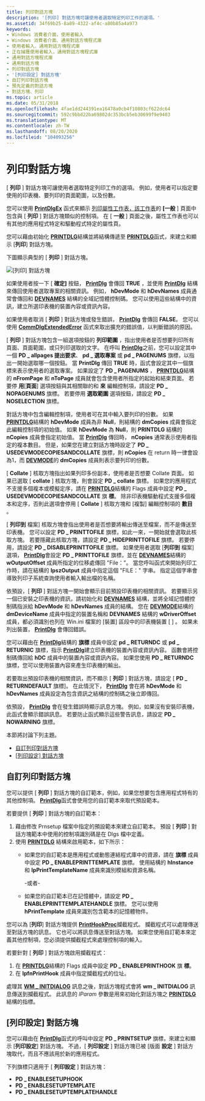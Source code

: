 ```yaml
---
title: 列印對話方塊
description: '[列印] 對話方塊可讓使用者選取特定列印工作的選項。'
ms.assetid: 34f69b25-8a89-4322-af4c-a80b85a4a973
keywords:
- Windows 消費者介面，使用者輸入
- Windows 消費者介面、通用對話方塊程式庫
- 使用者輸入、通用對話方塊程式庫
- 正在捕獲使用者輸入，通用對話方塊程式庫
- 通用對話方塊程式庫
- 通用對話方塊
- 列印對話方塊
- '[列印設定] 對話方塊'
- 自訂列印對話方塊
- 預先定義的對話方塊
- 對話方塊、列印
ms.topic: article
ms.date: 05/31/2018
ms.openlocfilehash: 4fae1dd244391ea16478a0cb4f10803cf622dc64
ms.sourcegitcommit: 592c9bbd22ba69802dc353bcb5eb30699f9e9403
ms.translationtype: MT
ms.contentlocale: zh-TW
ms.lasthandoff: 08/20/2020
ms.locfileid: "104093256"
---
```

# <a name="print-dialog-box"></a>列印對話方塊

[ **列印** ] 對話方塊可讓使用者選取特定列印工作的選項。 例如，使用者可以指定要使用的印表機、要列印的頁面範圍，以及份數。

您可以使用 [**PrintDlgEx**](/previous-versions/windows/desktop/legacy/ms646942(v=vs.85)) 函式來顯示 [列印屬性工作表，該工作表](print-property-sheet.md)的 **[一般** ] 頁面中包含與 [ **列印** ] 對話方塊類似的控制項。 在 [ **一般** ] 頁面之後，屬性工作表也可以有其他的應用程式特定和驅動程式特定的屬性頁。

您可以藉由初始化 [**PRINTDLG**](/windows/win32/api/commdlg/ns-commdlg-printdlga)結構並將結構傳遞至 [**PRINTDLG**](/previous-versions/windows/desktop/legacy/ms646940(v=vs.85))函式，來建立和顯示 [**列印**] 對話方塊。

下圖顯示典型的 [ **列印** ] 對話方塊。

![[列印] 對話方塊](images/printdialogboxxp.png)

如果使用者按一下 [ **確定]** 按鈕， [**PrintDlg**](/previous-versions/windows/desktop/legacy/ms646940(v=vs.85)) 會傳回 **TRUE** ，並使用 [**PrintDlg**](/windows/win32/api/commdlg/ns-commdlg-printdlga) 結構來傳回使用者選取專案的相關資訊。 例如， **hDevMode** 和 **hDevNames** 成員通常會傳回和 [**DEVNAMES**](/windows/win32/api/commdlg/ns-commdlg-devnames) 結構的全域記憶體控制碼。 您可以使用這些結構中的資訊，建立所選印表機的裝置內容或資訊內容。

如果使用者取消 [ **列印** ] 對話方塊或發生錯誤， [**PrintDlg**](/previous-versions/windows/desktop/legacy/ms646940(v=vs.85)) 會傳回 **FALSE**。 您可以使用 [**CommDlgExtendedError**](/windows/desktop/api/Commdlg/nf-commdlg-commdlgextendederror) 函式來取出擴充的錯誤值，以判斷錯誤的原因。

[ **列印** ] 對話方塊包含一組選項按鈕的 **列印範圍** ，指出使用者是否想要列印所有頁面、頁面範圍，或只列印選取的文字。 在呼叫 [**PrintDlg**](/previous-versions/windows/desktop/legacy/ms646940(v=vs.85))之前，您可以設定其中一個 **PD \_ allpages 提出要求**、 **pd \_ 選取專案** 或 **pd \_ PAGENUMS** 旗標，以指出一開始選取哪一個按鈕。 當 **PrintDlg** 傳回 **TRUE** 時，函式會設定其中一個旗標來表示使用者的選取專案。 如果設定了 **PD \_ PAGENUMS** ， [**PRINTDLG**](/windows/win32/api/commdlg/ns-commdlg-printdlga)結構的 **nFromPage** 和 **nToPage** 成員就會包含使用者所指定的起始和結束頁面。 若要停 **用**[**頁面**] 選項按鈕與其相關聯的和 **來** 編輯控制項，請設定 **PD \_ NOPAGENUMS** 旗標。 若要停用 **選取範圍** 選項按鈕，請設定 **PD \_ NOSELECTION** 旗標。

對話方塊中包含編輯控制項，使用者可在其中輸入要列印的份數。 如果 [**PRINTDLG**](/windows/win32/api/commdlg/ns-commdlg-printdlga)結構的 **hDevMode** 成員為非 **Null**，則結構的 **dmCopies** 成員會指定此編輯控制項的初始值。 如果 **hDevMode** 為 **Null**，則 **PRINTDLG** 結構的 **nCopies** 成員會指定初始值。 當 [**PrintDlg**](/previous-versions/windows/desktop/legacy/ms646940(v=vs.85)) 傳回時， **nCopies** 通常表示使用者指定的複本數目。 但是，如果您在建立對話方塊時設定了 **PD \_ USEDEVMODECOPIESANDCOLLATE** 旗標，則 **nCopies** 在 return 時一律會設為1，而 [**DEVMODE**](/windows/win32/api/wingdi/ns-wingdi-devmodea)的 **dmCopies** 成員則表示要列印的份數。

[ **Collate** ] 核取方塊指出如果列印多份副本，使用者是否想要 Collate 頁面。 如果已選取 [ **collate** ] 核取方塊，則會設定 **PD \_ collate** 旗標。 如果您的應用程式不支援多個複本或模擬定序，請在 [**PRINTDLG**](/windows/win32/api/commdlg/ns-commdlg-printdlga)結構的 Flags 成員中設定 **PD \_ USEDEVMODECOPIESANDCOLLATE** 旗 **標**。 除非印表機驅動程式支援多個複本和定序，否則此選項會停用 [ **Collate** ] 核取方塊和 [複製] 編輯控制項的 **數目** 。

[ **列印到** 檔案] 核取方塊會指出使用者是否想要將輸出傳送至檔案，而不是傳送至印表機。 您可以設定 **PD \_ PRINTTOFILE** 旗標，如此一來，一開始就會選取此核取方塊。 若要隱藏此核取方塊，請設定 **PD \_ HIDEPRINTTOFILE** 旗標。 若要停用，請設定 **PD \_ DISABLEPRINTTOFILE** 旗標。 如果使用者選取 [**列印到** 檔案] 選項， [**PrintDlg**](/previous-versions/windows/desktop/legacy/ms646940(v=vs.85))會設定 **PD \_ PRINTTOFILE** 旗標，並在 [**DEVNAMES**](/windows/win32/api/commdlg/ns-commdlg-devnames)結構的 **wOutputOffset** 成員所指定的位移處傳回 "File："。 當您呼叫函式來開始列印工作時，請在結構的 **lpszOutput** 成員中指定這個 "FILE：" 字串。 指定這個字串會導致列印子系統查詢使用者輸入輸出檔的名稱。

依預設，[ **列印** ] 對話方塊一開始會顯示目前預設印表機的相關資訊。 若要顯示另一個已安裝之印表機的資訊，請初始化和 [**DEVNAMES**](/windows/win32/api/commdlg/ns-commdlg-devnames) 結構，並將全域記憶體控制碼指派給 **hDevMode** 和 **hDevNames** 成員的結構。 您在 [**DEVMODE**](/windows/win32/api/wingdi/ns-wingdi-devmodea)結構的 **dmDeviceName** 成員中指定的裝置名稱和 **DEVNAMES** 結構的 **wDriverOffset** 成員，都必須識別也列在 Win.ini 檔案的 [裝置] 區段中的印表機裝置 \[ \] 。 如果未列出裝置， [**PrintDlg**](/previous-versions/windows/desktop/legacy/ms646940(v=vs.85)) 會傳回錯誤。

您可以藉由在 [**PrintDlg**](/windows/win32/api/commdlg/ns-commdlg-printdlga)結構的 **旗標** 成員中設定 **pd \_ RETURNDC** 或 **pd \_ RETURNIC** 旗標，指示 [**PrintDlg**](/previous-versions/windows/desktop/legacy/ms646940(v=vs.85))建立印表機的裝置內容或資訊內容。 函數會將控制碼傳回給 **hDC** 成員中的裝置內容或資訊內容。 如果您使用 **PD \_ RETURNDC** 旗標，您可以使用裝置內容來產生印表機的輸出。

若要取出預設印表機的相關資訊，而不顯示 [ **列印** ] 對話方塊，請設定 [ **PD \_ RETURNDEFAULT** 旗標]。 在此情況下， [**PrintDlg**](/previous-versions/windows/desktop/legacy/ms646940(v=vs.85)) 會在將 **hDevMode** 和 **hDevNames** 成員設定為包含資訊之結構的控制碼之後立即傳回。

依預設， [**PrintDlg**](/previous-versions/windows/desktop/legacy/ms646940(v=vs.85)) 會在發生錯誤時顯示訊息方塊。 例如，如果沒有安裝印表機，此函式會顯示錯誤訊息。 若要防止函式顯示這些警告訊息，請設定 **PD \_ NOWARNING** 旗標。

本節將討論下列主題。

-   [自訂列印對話方塊](#customizing-the-print-dialog-box)
-   [[列印設定] 對話方塊](#print-setup-dialog-box)

## <a name="customizing-the-print-dialog-box"></a>自訂列印對話方塊

您可以提供 [ **列印** ] 對話方塊的自訂範本，例如，如果您想要包含應用程式特有的其他控制項。 [**PrintDlg**](/previous-versions/windows/desktop/legacy/ms646940(v=vs.85))函式會使用您的自訂範本來取代預設範本。

若要提供 [ **列印** ] 對話方塊的自訂範本：

1.  藉由修改 Prnsetup 檔案中指定的預設範本來建立自訂範本。 預設 [ **列印** ] 對話方塊範本中使用的控制項識別碼是在 Dlgs 檔中定義。
2.  使用 [**PRINTDLG**](/windows/win32/api/commdlg/ns-commdlg-printdlga) 結構來啟用範本，如下所示：
    -   如果您的自訂範本是應用程式或動態連結程式庫中的資源，請在 **旗標** 成員中設定 **PD \_ ENABLEPRINTTEMPLATE** 旗標。 使用結構的 **hInstance** 和 **lpPrintTemplateName** 成員來識別模組和資源名稱。

        -或者-

    -   如果您的自訂範本已在記憶體中，請設定 **PD \_ ENABLEPRINTTEMPLATEHANDLE** 旗標。 您可以使用 **hPrintTemplate** 成員來識別包含範本的記憶體物件。

您可以為 [**列印**] 對話方塊提供 [**PrintHookProc**](/windows/win32/api/commdlg/nc-commdlg-lpprinthookproc)攔截程式。 攔截程式可以處理傳送至對話方塊的訊息。 它也可以將訊息傳送至對話方塊。 如果您使用自訂範本來定義其他控制項，您必須提供攔截程式來處理控制項的輸入。

若要針對 [ **列印** ] 對話方塊啟用攔截程式：

1.  在 [**PRINTDLG**](/windows/win32/api/commdlg/ns-commdlg-printdlga)結構的 Flags 成員中設定 **PD \_ ENABLEPRINTHOOK** 旗 **標**。
2.  在 **lpfnPrintHook** 成員中指定攔截程式的位址。

處理其 [**WM \_ INITDIALOG**](wm-initdialog.md) 訊息之後，對話方塊程式會將 **wm \_ INITDIALOG** 訊息傳送到攔截程式。 此訊息的 *lParam* 參數是用來初始化對話方塊之 [**PRINTDLG**](/windows/win32/api/commdlg/ns-commdlg-printdlga) 結構的指標。

## <a name="print-setup-dialog-box"></a>[列印設定] 對話方塊

您可以藉由在 [**PrintDlg**](/previous-versions/windows/desktop/legacy/ms646940(v=vs.85))函式的呼叫中設定 **PD \_ PRINTSETUP** 旗標，來建立和顯示 [**列印設定**] 對話方塊。 不過，[ **列印設定** ] 對話方塊已被 [版面 **設定** ] 對話方塊取代，而且不應該用於新的應用程式。

下列旗標只適用于 [ **列印設定** ] 對話方塊：

-   **PD \_ ENABLESETUPHOOK**
-   **PD \_ ENABLESETUPTEMPLATE**
-   **PD \_ ENABLESETUPTEMPLATEHANDLE**

 

 